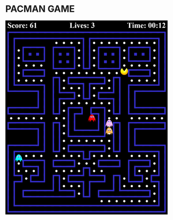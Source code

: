 # PACMAN GAME

![PACMAN GAME](https://github.com/bilkeonur/JavaScriptExamples/blob/main/Pacman/images/screenshot.png)
